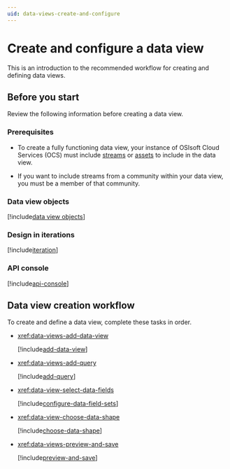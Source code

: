 ```yaml
---
uid: data-views-create-and-configure
---
```


# Create and configure a data view

This is an introduction to the recommended workflow for creating and defining data views. 

## Before you start

Review the following information before creating a data view.

### Prerequisites

- To create a fully functioning data view, your instance of OSIsoft Cloud Services (OCS) must include [streams](xref:ccStreams) or [assets](xref:ccAssets) to include in the data view.

- If you want to include streams from a community within your data view, you must be a member of that community. 

### Data view objects

[!include[data view objects](../../_includes/data-views-components.md)]

### Design in iterations

[!include[iteration](_includes/iteration.md)]

### API console

[!include[api-console](_includes/api-console.md)]

## Data view creation workflow

To create and define a data view, complete these tasks in order.

- <xref:data-views-add-data-view>

	[!include[add-data-view](_includes/add-data-view.md)]

- <xref:data-views-add-query>

	[!include[add-query](_includes/add-query.md)]

- <xref:data-view-select-data-fields>

	[!include[configure-data-field-sets](_includes/configure-data-field-sets.md)]

- <xref:data-view-choose-data-shape>

	[!include[choose-data-shape](_includes/choose-data-shape.md)]

- <xref:data-views-preview-and-save>

	[!include[preview-and-save](_includes/preview-and-save.md)]